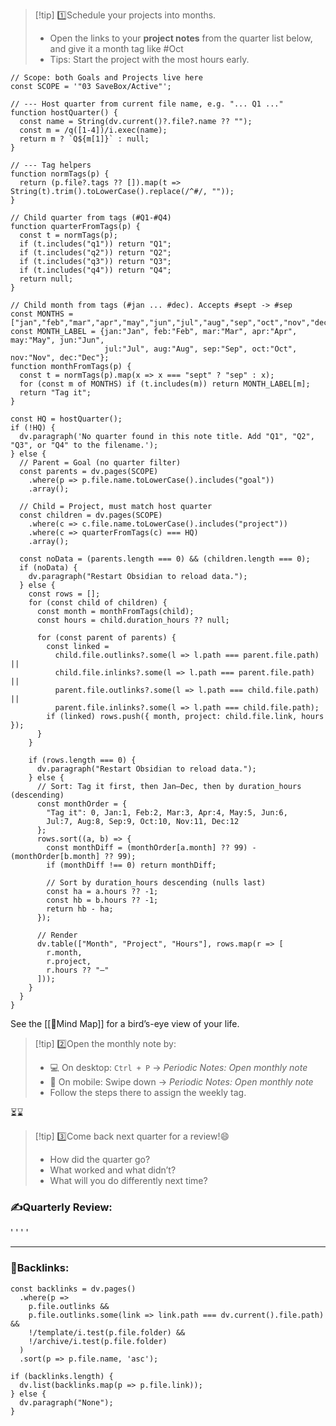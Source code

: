 > [!tip] 1️⃣Schedule your projects into months.
>- Open the links to your **project notes** from the quarter list below, and give it a month tag like #Oct 
>- Tips: Start the project with the most hours early.

~~~dataviewjs
// Scope: both Goals and Projects live here
const SCOPE = '"03 SaveBox/Active"';

// --- Host quarter from current file name, e.g. "... Q1 ..."
function hostQuarter() {
  const name = String(dv.current()?.file?.name ?? "");
  const m = /q([1-4])/i.exec(name);
  return m ? `Q${m[1]}` : null;
}

// --- Tag helpers
function normTags(p) {
  return (p.file?.tags ?? []).map(t => String(t).trim().toLowerCase().replace(/^#/, ""));
}

// Child quarter from tags (#Q1-#Q4)
function quarterFromTags(p) {
  const t = normTags(p);
  if (t.includes("q1")) return "Q1";
  if (t.includes("q2")) return "Q2";
  if (t.includes("q3")) return "Q3";
  if (t.includes("q4")) return "Q4";
  return null;
}

// Child month from tags (#jan ... #dec). Accepts #sept -> #sep
const MONTHS = ["jan","feb","mar","apr","may","jun","jul","aug","sep","oct","nov","dec"];
const MONTH_LABEL = {jan:"Jan", feb:"Feb", mar:"Mar", apr:"Apr", may:"May", jun:"Jun",
                     jul:"Jul", aug:"Aug", sep:"Sep", oct:"Oct", nov:"Nov", dec:"Dec"};
function monthFromTags(p) {
  const t = normTags(p).map(x => x === "sept" ? "sep" : x);
  for (const m of MONTHS) if (t.includes(m)) return MONTH_LABEL[m];
  return "Tag it";
}

const HQ = hostQuarter();
if (!HQ) {
  dv.paragraph('No quarter found in this note title. Add "Q1", "Q2", "Q3", or "Q4" to the filename.');
} else {
  // Parent = Goal (no quarter filter)
  const parents = dv.pages(SCOPE)
    .where(p => p.file.name.toLowerCase().includes("goal"))
    .array();

  // Child = Project, must match host quarter
  const children = dv.pages(SCOPE)
    .where(c => c.file.name.toLowerCase().includes("project"))
    .where(c => quarterFromTags(c) === HQ)
    .array();

  const noData = (parents.length === 0) && (children.length === 0);
  if (noData) {
    dv.paragraph("Restart Obsidian to reload data.");
  } else {
    const rows = [];
    for (const child of children) {
      const month = monthFromTags(child);
      const hours = child.duration_hours ?? null;

      for (const parent of parents) {
        const linked =
          child.file.outlinks?.some(l => l.path === parent.file.path) ||
          child.file.inlinks?.some(l => l.path === parent.file.path) ||
          parent.file.outlinks?.some(l => l.path === child.file.path) ||
          parent.file.inlinks?.some(l => l.path === child.file.path);
        if (linked) rows.push({ month, project: child.file.link, hours });
      }
    }

    if (rows.length === 0) {
      dv.paragraph("Restart Obsidian to reload data.");
    } else {
      // Sort: Tag it first, then Jan–Dec, then by duration_hours (descending)
      const monthOrder = {
        "Tag it": 0, Jan:1, Feb:2, Mar:3, Apr:4, May:5, Jun:6,
        Jul:7, Aug:8, Sep:9, Oct:10, Nov:11, Dec:12
      };
      rows.sort((a, b) => {
        const monthDiff = (monthOrder[a.month] ?? 99) - (monthOrder[b.month] ?? 99);
        if (monthDiff !== 0) return monthDiff;

        // Sort by duration_hours descending (nulls last)
        const ha = a.hours ?? -1;
        const hb = b.hours ?? -1;
        return hb - ha;
      });

      // Render
      dv.table(["Month", "Project", "Hours"], rows.map(r => [
        r.month,
        r.project,
        r.hours ?? "—"
      ]));
    }
  }
}
~~~
See the [[🧠Mind Map]] for a bird’s-eye view of your life.


>[!tip] 2️⃣Open the monthly note by:  
> - 💻 On desktop: `Ctrl + P` → *Periodic Notes: Open monthly note*
> - 📱 On mobile: Swipe down → *Periodic Notes: Open monthly note*
> - Follow the steps there to assign the weekly tag.

⏳⌛️

>[!tip] 3️⃣Come back next quarter for a review!😄
>- How did the quarter go?
>- What worked and what didn’t?
>- What will you do differently next time?

### ✍️Quarterly Review:
'
'
'
'

___

### 🔗Backlinks:
~~~dataviewjs
const backlinks = dv.pages()
  .where(p =>
    p.file.outlinks &&
    p.file.outlinks.some(link => link.path === dv.current().file.path) &&
    !/template/i.test(p.file.folder) &&
    !/archive/i.test(p.file.folder)
  )
  .sort(p => p.file.name, 'asc');

if (backlinks.length) {
  dv.list(backlinks.map(p => p.file.link));
} else {
  dv.paragraph("None");
}
~~~